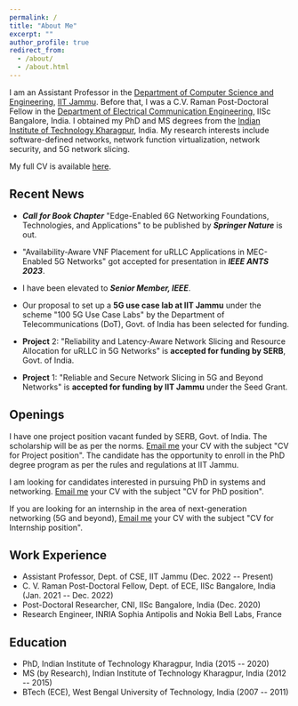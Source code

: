 ```yaml
---
permalink: /
title: "About Me"
excerpt: ""
author_profile: true
redirect_from: 
  - /about/
  - /about.html
---
```


I am an Assistant Professor in the [Department of Computer Science and Engineering](https://www.iitjammu.ac.in/computer_science_engineering), [IIT Jammu](https://www.iitjammu.ac.in/). Before that, I was a C.V. Raman Post-Doctoral Fellow in the [Department of Electrical Communication Engineering](https://ece.iisc.ac.in/), IISc Bangalore, India. I obtained my PhD and MS degrees from the [Indian Institute of Technology Kharagpur](http://www.iitkgp.ac.in/), India. My research interests include software-defined networks, network function virtualization, network security, and 5G network slicing.

My full CV is available [here](https://samareshbera.github.io/files/Samaresh_Bera_CV.pdf).


Recent News
----------
* **<i>Call for Book Chapter</i>** "Edge-Enabled 6G Networking Foundations, Technologies, and Applications" to be published by **<i>Springer Nature</i>** is out.

* "Availability-Aware VNF Placement for uRLLC Applications in MEC-Enabled 5G Networks" got accepted for presentation in **<i>IEEE ANTS 2023</i>**.

* I have been elevated to **<i>Senior Member, IEEE</i>**.

* Our proposal to set up a **5G use case lab at IIT Jammu** under the scheme "100 5G Use Case Labs" by the Department of Telecommunications (DoT), Govt. of India has been selected for funding.
  
* **Project** 2: "Reliability and Latency-Aware Network Slicing and Resource Allocation for uRLLC in 5G Networks" is **accepted for funding by SERB**, Govt. of India.
  
* **Project** 1: "Reliable and Secure Network Slicing in 5G and Beyond Networks" is **accepted for funding by IIT Jammu** under the Seed Grant.


Openings
----------
I have one project position vacant funded by SERB, Govt. of India. The scholarship will be as per the norms. [Email me](samaresh.bera@iitjammu.ac.in) your CV with the subject "CV for Project position". The candidate has the opportunity to enroll in the PhD degree program as per the rules and regulations at IIT Jammu.

I am looking for candidates interested in pursuing PhD in systems and networking. [Email me](samaresh.bera@iitjammu.ac.in) your CV with the subject "CV for PhD position".

If you are looking for an internship in the area of next-generation networking (5G and beyond), [Email me](samaresh.bera@iitjammu.ac.in) your CV with the subject "CV for Internship position".

Work Experience
----------
* Assistant Professor, Dept. of CSE, IIT Jammu (Dec. 2022 -- Present)
* C. V. Raman Post-Doctoral Fellow, Dept. of ECE, IISc Bangalore, India (Jan. 2021 -- Dec. 2022)
* Post-Doctoral Researcher, CNI, IISc Bangalore, India (Dec. 2020)
* Research Engineer, INRIA Sophia Antipolis and Nokia Bell Labs, France

Education
---------
* PhD, Indian Institute of Technology Kharagpur, India (2015 -- 2020)
* MS (by Research), Indian Institute of Technology Kharagpur, India (2012 -- 2015)
* BTech (ECE), West Bengal University of Technology, India (2007 -- 2011)

